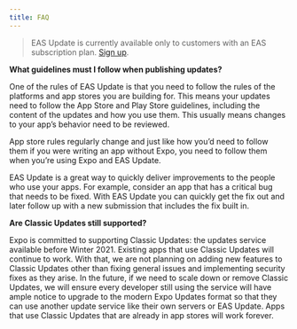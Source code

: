 ```yaml
---
title: FAQ
---
```


> EAS Update is currently available only to customers with an EAS subscription plan. [Sign up](https://expo.dev/accounts/[account]/settings/subscriptions).

**What guidelines must I follow when publishing updates?**

One of the rules of EAS Update is that you need to follow the rules of the platforms and app stores you are building for. This means your updates need to follow the App Store and Play Store guidelines, including the content of the updates and how you use them. This usually means changes to your app’s behavior need to be reviewed.

App store rules regularly change and just like how you’d need to follow them if you were writing an app without Expo, you need to follow them when you’re using Expo and EAS Update.

EAS Update is a great way to quickly deliver improvements to the people who use your apps. For example, consider an app that has a critical bug that needs to be fixed. With EAS Update you can quickly get the fix out and later follow up with a new submission that includes the fix built in.

**Are Classic Updates still supported?**

Expo is committed to supporting Classic Updates: the updates service available before Winter 2021. Existing apps that use Classic Updates will continue to work. With that, we are not planning on adding new features to Classic Updates other than fixing general issues and implementing security fixes as they arise. In the future, if we need to scale down or remove Classic Updates, we will ensure every developer still using the service will have ample notice to upgrade to the modern Expo Updates format so that they can use another update service like their own servers or EAS Update. Apps that use Classic Updates that are already in app stores will work forever.
